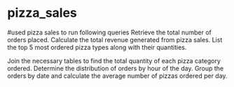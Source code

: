 # pizza_sales
#used pizza sales to run following queries
Retrieve the total number of orders placed.
Calculate the total revenue generated from pizza sales.
List the top 5 most ordered pizza types along with their quantities.

Join the necessary tables to find the total quantity of each pizza category ordered.
Determine the distribution of orders by hour of the day.
Group the orders by date and calculate the average number of pizzas ordered per day.
